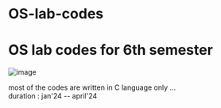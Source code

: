 # OS-lab-codes
<H1>OS lab codes for 6th semester</H1>

![image](https://github.com/captainprice27/OS-lab-codes/assets/128576227/d9723c05-c4fa-45c2-8b65-66e9146cf6c6)

most of the codes are written in C language only ...   
duration : jan'24 -- april'24
